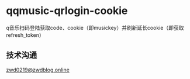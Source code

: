 # qqmusic-qrlogin-cookie
q音乐扫码登陆获取code、cookie（即musickey）并刷新延长cookie（即获取refresh_token）
## 技术沟通
zwd0219@zwdblog.online
